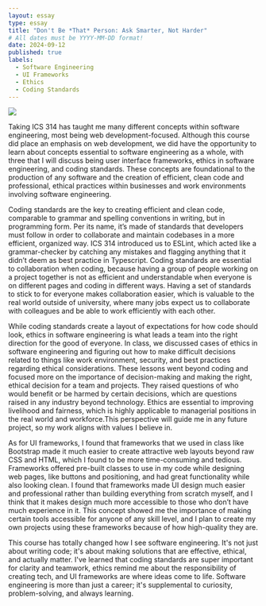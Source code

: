 ```yaml
---
layout: essay
type: essay
title: "Don't Be *That* Person: Ask Smarter, Not Harder"
# All dates must be YYYY-MM-DD format!
date: 2024-09-12
published: true
labels:
  - Software Engineering
  - UI Frameworks
  - Ethics
  - Coding Standards
---
```

<img src="https://d3njjcbhbojbot.cloudfront.net/api/utilities/v1/imageproxy/https://images.ctfassets.net/wp1lcwdav1p1/7JJknwy3BJe39LGvXgL2Ng/8da7dee7218a4e361180a5c3020374f4/Software_developer.png?w=1500&h=680&q=60&fit=fill&f=faces&fm=jpg&fl=progressive&auto=format%2Ccompress&dpr=1&w=1000" className="centered" />

Taking ICS 314 has taught me many different concepts within software engineering, most being web development-focused. Although this course did place an emphasis on web development, we did have the opportunity to learn about concepts essential to software engineering as a whole, with three that I will discuss being user interface frameworks, ethics in software engineering, and coding standards. These concepts are foundational to the production of any software and the creation of efficient, clean code and professional, ethical practices within businesses and work environments involving software engineering.

Coding standards are the key to creating efficient and clean code, comparable to grammar and spelling conventions in writing, but in programming form. Per its name, it’s made of standards that developers must follow in order to collaborate and maintain codebases in a more efficient, organized way. ICS 314 introduced us to ESLint, which acted like a grammar-checker by catching any mistakes and flagging anything that it didn’t deem as best practice in Typescript. Coding standards are essential to collaboration when coding, because having a group of people working on a project together is not as efficient and understandable when everyone is on different pages and coding in different ways. Having a set of standards to stick to for everyone makes collaboration easier, which is valuable to the real world outside of university, where many jobs expect us to collaborate with colleagues and be able to work efficiently with each other.

While coding standards create a layout of expectations for how code should look, ethics in software engineering is what leads a team into the right direction for the good of everyone. In class, we discussed cases of ethics in software engineering and figuring out how to make difficult decisions related to things like work environment, security, and best practices regarding ethical considerations. These lessons went beyond coding and focused more on the importance of decision-making and making the right, ethical decision for a team and projects. They raised questions of who would benefit or be harmed by certain decisions, which are questions raised in any industry beyond technology. Ethics are essential to improving livelihood and fairness, which is highly applicable to managerial positions in the real world and workforce.This perspective will guide me in any future project, so my work aligns with values I believe in.

As for UI frameworks, I found that frameworks that we used in class like Bootstrap made it much easier to create attractive web layouts beyond raw CSS and HTML, which I found to be more time-consuming and tedious. Frameworks offered pre-built classes to use in my code while designing web pages, like buttons and positioning, and had great functionality while also looking clean. I found that frameworks made UI design much easier and professional rather than building everything from scratch myself, and I think that it makes design much more accessible to those who don’t have much experience in it. This concept showed me the importance of making certain tools accessible for anyone of any skill level, and I plan to create my own projects using these frameworks because of how high-quality they are. 

This course has totally changed how I see software engineering. It's not just about writing code; it's about making solutions that are effective, ethical, and actually matter. I've learned that coding standards are super important for clarity and teamwork, ethics remind me about the responsibility of creating tech, and UI frameworks are where ideas come to life. Software engineering is more than just a career; it's supplemental to curiosity, problem-solving, and always learning. 




